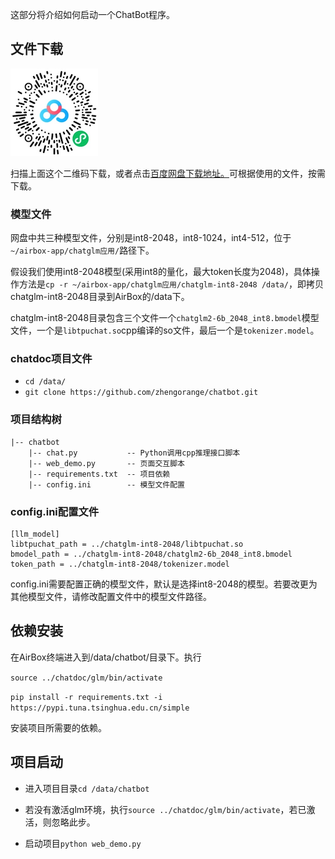 这部分将介绍如何启动一个ChatBot程序。
## 文件下载

![Alt text](<../imgs/1696061589146.jpg>)

扫描上面这个二维码下载，或者点击[百度网盘下载地址。](https://pan.baidu.com/s/1N6HZy9oq4ZnyRyz9MaDU6Q?pwd=1684)可根据使用的文件，按需下载。




### 模型文件
网盘中共三种模型文件，分别是int8-2048，int8-1024，int4-512，位于`~/airbox-app/chatglm应用/`路径下。

假设我们使用int8-2048模型(采用int8的量化，最大token长度为2048)，具体操作方法是`cp -r ~/airbox-app/chatglm应用/chatglm-int8-2048 /data/`，即拷贝chatglm-int8-2048目录到AirBox的/data下。

chatglm-int8-2048目录包含三个文件一个`chatglm2-6b_2048_int8.bmodel`模型文件，一个是`libtpuchat.so`cpp编译的so文件，最后一个是`tokenizer.model`。

### chatdoc项目文件

- `cd /data/`
- `git clone https://github.com/zhengorange/chatbot.git`


### 项目结构树
```
|-- chatbot
    |-- chat.py           -- Python调用cpp推理接口脚本
    |-- web_demo.py       -- 页面交互脚本
    |-- requirements.txt  -- 项目依赖
    |-- config.ini        -- 模型文件配置
```

### config.ini配置文件

```
[llm_model]
libtpuchat_path = ../chatglm-int8-2048/libtpuchat.so
bmodel_path = ../chatglm-int8-2048/chatglm2-6b_2048_int8.bmodel
token_path = ../chatglm-int8-2048/tokenizer.model
```
config.ini需要配置正确的模型文件，默认是选择int8-2048的模型。若要改更为其他模型文件，请修改配置文件中的模型文件路径。

## 依赖安装
在AirBox终端进入到/data/chatbot/目录下。执行

`source ../chatdoc/glm/bin/activate`

`pip install -r requirements.txt -i https://pypi.tuna.tsinghua.edu.cn/simple`

安装项目所需要的依赖。

## 项目启动

- 进入项目目录`cd /data/chatbot`

- 若没有激活glm环境，执行`source ../chatdoc/glm/bin/activate`，若已激活，则忽略此步。

- 启动项目`python web_demo.py`